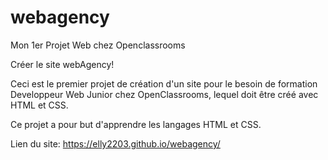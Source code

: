 # webagency
Mon 1er Projet Web chez Openclassrooms

Créer le site webAgency!

Ceci est le premier projet de création d'un site pour le besoin de formation Developpeur Web Junior chez OpenClassrooms, lequel doit être créé avec HTML et CSS.

Ce projet a pour but d'apprendre les langages HTML et CSS.

Lien du site: https://elly2203.github.io/webagency/
